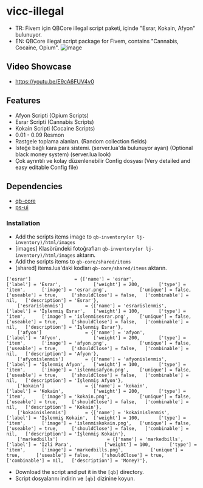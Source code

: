 # vicc-illegal
- TR: Fivem için QBCore illegal script paketi, içinde "Esrar, Kokain, Afyon" bulunuyor.
- EN: QBCore illegal script package for Fivem, contains "Cannabis, Cocaine, Opium".
![image](https://user-images.githubusercontent.com/123509837/220655721-8fc53ad1-b030-4b9b-9d67-86f3a42123b6.png)

## Video Showcase
- https://youtu.be/E9cA6FUV4v0
## Features
- Afyon Scripti (Opium Scripts)
- Esrar Scripti (Cannabis Scripts)
- Kokain Scripti (Cocaine Scripts)
- 0.01 - 0.09 Resmon
- Rastgele toplama alanları. (Random collection fields)
- İsteğe bağlı kara para sistemi. (server.lua'da bulunuyor ayarı) (Optional black money system) (server.lua look)
- Çok ayrıntılı ve kolay düzenlenebilir Config dosyası (Very detailed and easy editable Config file)

## Dependencies
- [qb-core](https://github.com/qbcore-framework/qb-core)
- [ps-ui](https://github.com/Project-Sloth/ps-ui)

### Installation
- Add the scripts items image to `qb-inventory(or lj-inventory)/html/images`
- [images] Klasöründeki fotoğrafları `qb-inventory(or lj-inventory)/html/images` aktarın.
- Add the scripts items to `qb-core/shared/items`
- [shared] items.lua'daki kodları `qb-core/shared/items` aktarın.
```
['esrar'] 				 = {['name'] = 'esrar', 			  	  	['label'] = 'Esrar', 			['weight'] = 200, 		['type'] = 'item', 		['image'] = 'esrar.png', 			['unique'] = false, 	['useable'] = true, 	['shouldClose'] = false,   ['combinable'] = nil,   ['description'] = 'Esrar'},
	['esrarislenmis'] 		 = {['name'] = 'esrarislenmis', 			['label'] = 'İşlenmiş Esrar', 	['weight'] = 100, 		['type'] = 'item', 		['image'] = 'islenmisesrar.png', 	['unique'] = false, 	['useable'] = true, 	['shouldClose'] = false,   ['combinable'] = nil,   ['description'] = 'İşlenmiş Esrar'},
	['afyon'] 				 = {['name'] = 'afyon', 			  	  	['label'] = 'Afyon', 			['weight'] = 200, 		['type'] = 'item', 		['image'] = 'afyon.png', 			['unique'] = false, 	['useable'] = true, 	['shouldClose'] = false,   ['combinable'] = nil,   ['description'] = 'Afyon'},
	['afyonislenmis'] 		 = {['name'] = 'afyonislenmis', 			['label'] = 'İşlenmiş Afyon', 	['weight'] = 100, 		['type'] = 'item', 		['image'] = 'islenmisafyon.png', 	['unique'] = false, 	['useable'] = true, 	['shouldClose'] = false,   ['combinable'] = nil,   ['description'] = 'İşlenmiş Afyon'},
	['kokain'] 				 = {['name'] = 'kokain', 			  	  	['label'] = 'Kokain', 			['weight'] = 200, 		['type'] = 'item', 		['image'] = 'kokain.png', 			['unique'] = false, 	['useable'] = true, 	['shouldClose'] = false,   ['combinable'] = nil,   ['description'] = 'Kokain'},
	['kokainislenmis'] 		 = {['name'] = 'kokainislenmis', 			['label'] = 'İşlenmiş Kokain', 	['weight'] = 100, 		['type'] = 'item', 		['image'] = 'islenmiskokain.png', 	['unique'] = false, 	['useable'] = true, 	['shouldClose'] = false,   ['combinable'] = nil,   ['description'] = 'İşlenmiş Kokain'},
	['markedbills'] 				 = {['name'] = 'markedbills', 			  	  	['label'] = 'İzli Para', 			['weight'] = 100, 		['type'] = 'item', 		['image'] = 'markedbills.png', 			['unique'] = true, 		['useable'] = false, 	['shouldClose'] = true,	   ['combinable'] = nil,   ['description'] = 'Money?'},

```
- Download the script and put it in the `[qb]` directory.
- Script dosyalarını indirin ve `[qb]` dizinine koyun.
